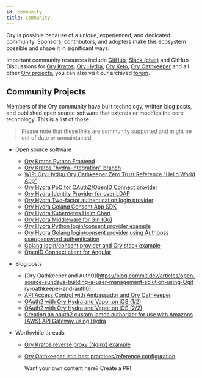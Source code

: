 ```yaml
---
id: community
title: Community
---
```


Ory is possible because of a unique, experienced, and dedicated community.
Sponsors, contributors, and adopters make this ecosystem possible and shape it
in significant ways.

Important community resources include [GitHub](https://github.com/Ory),
[Slack (chat)](https://slack.Ory.sh/) and GitHub Discussions for
[Ory Kratos](https://github.com/ory/kratos/discussions),
[Ory Hydra](https://github.com/ory/hydra/discussions),
[Ory Keto](https://github.com/ory/oathkeeper/discussions),
[Ory Oathkeeper](https://github.com/ory/oathkeeper/discussions) and all other
[Ory projects](https://github.com/ory/meta/discussions), you can also visit our
archived [forum](https://community.Ory.sh/).

## Community Projects

Members of the Ory community have built technology, written blog posts, and
published open source software that extends or modifies the core technology.
This is a list of those.

> Please note that these links are community supported and might be out of date
> or unmaintained.

- Open source software

  - [Ory Kratos Python Frontend](https://github.com/k9ert/Ory-tinker/)
  - [Ory Kratos "hydra-integration" branch](https://github.com/Ory/kratos-selfservice-ui-node/tree/hydra-integration-2021)
  - [WIP: Ory Hydra/ Ory Oathkeeper Zero Trust Reference "Hello World App"](https://github.com/JasonCubic/oathkeeper_hydra_reverse_proxy)
  - [Ory Hydra PoC for OAuth2/OpenID Connect provider](https://git.dittberner.info/jan/hydra_oidc_poc)
  - [Ory Hydra Identity Provider for over LDAP](https://github.com/i-core/werther)
  - [Ory Hydra Two-factor authentication login provider](https://github.com/epandurski/hydra_login2f)
  - [Ory Hydra Golang Consent App SDK](https://github.com/janekolszak/idp)
  - [Ory Hydra Kubernetes Helm Chart](https://github.com/kubernetes/charts/pull/1022)
  - [Ory Hydra Middleware for Gin (Go)](https://github.com/janekolszak/gin-hydra)
  - [Ory Hydra Python login/consent provider example](https://github.com/westphahl/hydra-login-consent-python)
  - [Ory Hydra Golang login/consent provider using Authboss user/password authentication](https://github.com/nbycomp/login-consent)
  - [Golang login/consent provider and Ory stack example](https://github.com/piensa/logico)
  - [OpenID Connect client for Angular](https://git.webmeisterei.com/minadmin/js-oidc)

- Blog posts

  - [Ory Oathkeeper and
    Auth0](https://blog.commit.dev/articles/open-source-sundays-building-a-user-management-solution-using-Ogit
    ry-oathkeeper-and-auth0)
  - [API Access Control with Ambassador and Ory Oathkeeper](https://blog.getambassador.io/part-2-api-access-control-and-authentication-with-kubernetes-ambassador-and-Ory-oathkeeper-q-a-127fa57f6332?utm_content=76739953&utm_medium=social&utm_source=twitter)
  - [OAuth2 with Ory Hydra and Vapor on iOS (1/2)](https://medium.com/12plus1/oauth2-with-Ory-hydra-vapor-3-and-ios-12-ca0e61c28f5a)
  - [OAuth2 with Ory Hydra and Vapor on iOS (2/2)](https://medium.com/12plus1/oauth2-implementation-with-Ory-hydra-vapor-3-and-ios-12-d1fe688a5479)
  - [Creating an oauth2 custom lamda authorizer for use with Amazons (AWS) API Gateway using Hydra](https://blogs.edwardwilde.com/2017/01/12/creating-an-oauth2-custom-lamda-authorizer-for-use-with-amazons-aws-api-gateway-using-hydra/)

- Worthwhile threads

  - [Ory Kratos reverse proxy (Nginx) example](https://github.com/Ory/kratos/discussions/1049)
  - [Ory Oathkeeper Istio best practices/reference configuration](https://github.com/Ory/oathkeeper/issues/624)

    Want your own content here? Create a PR!
